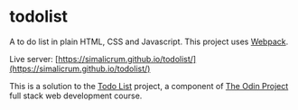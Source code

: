 # todolist

A to do list in plain HTML, CSS and Javascript. This project uses [Webpack](https://webpack.js.org/).

Live server: [https://simalicrum.github.io/todolist/](https://simalicrum.github.io/todolist/)

This is a solution to the [Todo List](https://www.theodinproject.com/courses/javascript/lessons/todo-list) project, a component of [The Odin Project](https://www.theodinproject.com/) full stack web development course.

